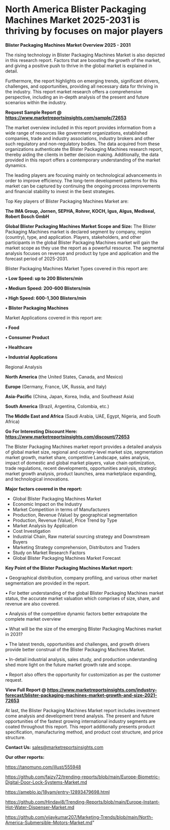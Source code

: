 # North America Blister Packaging Machines Market 2025-2031 is thriving by focuses on major players

<Strong> Blister Packaging Machines Market Overview 2025 - 2031</strong>

The rising technology in Blister Packaging Machines Market is also depicted in this research report. Factors that are boosting the growth of the market, and giving a positive push to thrive in the global market is explained in detail.

Furthermore, the report highlights on emerging trends, significant drivers, challenges, and opportunities, providing all necessary data for thriving in the industry. This report market research offers a comprehensive perspective, including an in-depth analysis of the present and future scenarios within the industry.

<strong>Request Sample Report @ <a href=https://www.marketreportsinsights.com/sample/72653>https://www.marketreportsinsights.com/sample/72653</a></strong>

The market overview included in this report provides information from a wide range of resources like government organizations, established companies, trade and industry associations, industry brokers and other such regulatory and non-regulatory bodies. The data acquired from these organizations authenticate the Blister Packaging Machines research report, thereby aiding the clients in better decision making. Additionally, the data provided in this report offers a contemporary understanding of the market dynamics.

The leading players are focusing mainly on technological advancements in order to improve efficiency. The long-term development patterns for this market can be captured by continuing the ongoing process improvements and financial stability to invest in the best strategies.

Top Key players of Blister Packaging Machines Market are:

<strong>The IMA Group, Jornen, SEPHA, Rohrer, KOCH, Igus, Algus, Mediseal, Robert Bosch GmbH</strong>

<strong><b>Global Blister Packaging Machines Market Scope and Size:</b></strong>
The Blister Packaging Machines market is declared segment by company, region (country), type, and application. Players, stakeholders, and other participants in the global Blister Packaging Machines market will gain the market scope as they use the report as a powerful resource. The segmental analysis focuses on revenue and product by type and application and the forecast period of 2025-2031.

Blister Packaging Machines Market Types covered in this report are:

<strong>• Low Speed: up to 200 Blisters/min

• Medium Speed: 200-600 Blisters/min

• High Speed: 600-1,300 Blisters/min

• Blister Packaging Machines</strong>

Market Applications covered in this report are:

<strong>• Food

• Consumer Product

• Healthcare

• Industrial Applications</strong> 

Regional Analysis

<strong>North America</strong> (the United States, Canada, and Mexico)

<strong>Europe</strong> (Germany, France, UK, Russia, and Italy)

<strong>Asia-Pacific</strong> (China, Japan, Korea, India, and Southeast Asia)

<strong>South America</strong> (Brazil, Argentina, Colombia, etc.)

<strong>The Middle East and Africa</strong> (Saudi Arabia, UAE, Egypt, Nigeria, and South Africa)

<strong>Go For Interesting Discount Here: <a href=https://www.marketreportsinsights.com/discount/72653>https://www.marketreportsinsights.com/discount/72653</a></strong>

The Blister Packaging Machines market report provides a detailed analysis of global market size, regional and country-level market size, segmentation market growth, market share, competitive Landscape, sales analysis, impact of domestic and global market players, value chain optimization, trade regulations, recent developments, opportunities analysis, strategic market growth analysis, product launches, area marketplace expanding, and technological innovations.

<strong><b>Major factors covered in the report:</b></strong>
<ul>
  <li>Global Blister Packaging Machines Market </li>
  <li>Economic Impact on the Industry</li>
  <li>Market Competition in terms of Manufacturers</li>
  <li>Production, Revenue (Value) by geographical segmentation</li>
  <li>Production, Revenue (Value), Price Trend by Type</li>
  <li>Market Analysis by Application</li>
  <li>Cost Investigation</li>
  <li>Industrial Chain, Raw material sourcing strategy and Downstream Buyers</li>
  <li>Marketing Strategy comprehension, Distributors and Traders</li>
  <li>Study on Market Research Factors</li>
  <li>Global Blister Packaging Machines Market Forecast</li>
</ul>

<strong><b>Key Point of the Blister Packaging Machines Market report:</b></strong>

• Geographical distribution, company profiling, and various other market segmentation are provided in the report.

• For better understanding of the global Blister Packaging Machines market status, the accurate market valuation which comprises of size, share, and revenue are also covered.

• Analysis of the competitive dynamic factors better extrapolate the complete market overview

• What will be the size of the emerging Blister Packaging Machines market in 2031?

• The latest trends, opportunities and challenges, and growth drivers provide better construal of the Blister Packaging Machines Market.

• In-detail industrial analysis, sales study, and production understanding shed more light on the future market growth rate and scope.

• Report also offers the opportunity for customization as per the customer request.

<strong><b>View Full Report @ <a href=https://www.marketreportsinsights.com/industry-forecast/blister-packaging-machines-market-growth-and-size-2021-72653>https://www.marketreportsinsights.com/industry-forecast/blister-packaging-machines-market-growth-and-size-2021-72653</a></b></strong>


At last, the Blister Packaging Machines Market report includes investment come analysis and development trend analysis. The present and future opportunities of the fastest growing international industry segments are coated throughout this report. This report additionally presents product specification, manufacturing method, and product cost structure, and price structure.

<strong>Contact Us:</strong>
sales@marketreportsinsights.com

<strong>Our other reports:</strong>

<a href=https://tanomuno.com/illust/555948>https://tanomuno.com/illust/555948</a>

<a href=https://github.com/faizy72/trending-reports/blob/main/Europe-Biometric-Digital-Door-Lock-Systems-Market.md>https://github.com/faizy72/trending-reports/blob/main/Europe-Biometric-Digital-Door-Lock-Systems-Market.md</a>

<a href=https://ameblo.jp/18yam/entry-12893479698.html>https://ameblo.jp/18yam/entry-12893479698.html</a>

<a href=https://github.com/Hindavi8/Trending-Reports/blob/main/Europe-Instant-Hot-Water-Dispenser-Market.md>https://github.com/Hindavi8/Trending-Reports/blob/main/Europe-Instant-Hot-Water-Dispenser-Market.md</a>

<a href=https://github.com/vijaykumar207/Marketing-Trends/blob/main/North-America-Submersible-Motors-Market.md>https://github.com/vijaykumar207/Marketing-Trends/blob/main/North-America-Submersible-Motors-Market.md</a>"
